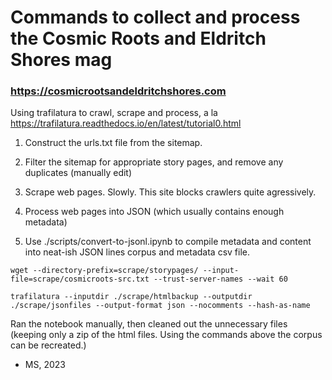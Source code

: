 # Commands to collect and process the Cosmic Roots and Eldritch Shores mag
### https://cosmicrootsandeldritchshores.com

Using trafilatura to crawl, scrape and process, a la https://trafilatura.readthedocs.io/en/latest/tutorial0.html


1. Construct the urls.txt file from the sitemap.
2. Filter the sitemap for appropriate story pages, and remove any duplicates (manually edit)
3. Scrape web pages. Slowly. This site blocks crawlers quite agressively.


4. Process web pages into JSON (which usually contains enough metadata)
5. Use ./scripts/convert-to-jsonl.ipynb to compile metadata and content into neat-ish JSON lines corpus and metadata csv file.


```
wget --directory-prefix=scrape/storypages/ --input-file=scrape/cosmicroots-src.txt --trust-server-names --wait 60

trafilatura --inputdir ./scrape/htmlbackup --outputdir ./scrape/jsonfiles --output-format json --nocomments --hash-as-name

```

Ran the notebook manually, then cleaned out the unnecessary files (keeping only a zip of the html files. Using the commands above the corpus can be recreated.)

- MS, 2023